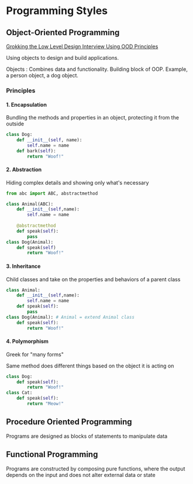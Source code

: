 # Programming Styles

## Object-Oriented Programming

[Grokking the Low Level Design Interview Using OOD Principles](https://www.educative.io/courses/grokking-the-low-level-design-interview-using-ood-principles)

Using objects to design and build applications. 

Objects
: Combines data and functionality. Building block of OOP. Example, a person object, a dog object.

### Principles

#### 1. Encapsulation

Bundling the methods and properties in an object, protecting it from the outside

```python
class Dog:
    def __init__(self, name):
        self.name = name
    def bark(self):
        return "Woof!"
```

#### 2. Abstraction

Hiding complex details and showing only what's necessary

```python
from abc import ABC, abstractmethod

class Animal(ABC):
    def __init__(self,name):
        self.name = name
    
    @abstractmethod
    def speak(self):
        pass
class Dog(Animal):
    def speak(self)
        return "Woof!"
```

#### 3. Inheritance

Child classes and take on the properties and behaviors of a parent class

```python
class Animal:
    def __init__(self,name):
        self.name = name
    def speak(self):
        pass
class Dog(Animal): # Animal = extend Animal class
    def speak(self):
        return "Woof!"
```

#### 4. Polymorphism

Greek for "many forms"

Same method does different things based on the object it is acting on

```python
class Dog:
    def speak(self):
        return "Woof!"
class Cat:
    def speak(self):
        return "Meow!"
```

## Procedure Oriented Programming

Programs are designed as blocks of statements to manipulate data

## Functional Programming

Programs are constructed by composing pure functions, where the output depends on the input and does not alter external data or state